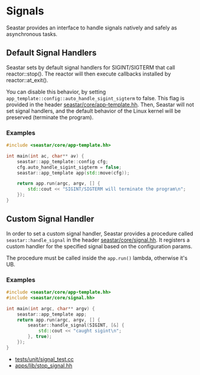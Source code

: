 # Signals

Seastar provides an interface to handle signals natively and safely as asynchronous tasks.

## Default Signal Handlers

Seastar sets by default signal handlers for SIGINT/SIGTERM that call reactor::stop(). The reactor will then execute callbacks installed by reactor::at_exit().

You can disable this behavior, by setting `app_template::config::auto_handle_sigint_sigterm` to false. This flag is provided in the header [seastar/core/app-template.hh](../include/seastar/core/app-template..hh). Then, Seastar will not set signal handlers, and the default behavior of the Linux kernel will be preserved (terminate the program).

### Examples

```C++
#include <seastar/core/app-template.hh>

int main(int ac, char** av) {
    seastar::app_template::config cfg;
    cfg.auto_handle_sigint_sigterm = false;
    seastar::app_template app(std::move(cfg));

    return app.run(argc, argv, [] {
        std::cout << "SIGINT/SIGTERM will terminate the program\n";
    });
}
```

## Custom Signal Handler

In order to set a custom signal handler, Seastar provides a procedure called `seastar::handle_signal` in the header [seastar/core/signal.hh](../include/seastar/core/signal.hh). It registers a custom handler for the specified signal based on the configuration params.

The procedure must be called inside the `app.run()` lambda, otherwise it's UB.

### Examples

```C++
#include <seastar/core/app-template.hh>
#include <seastar/core/signal.hh>

int main(int argc, char** argv) {
    seastar::app_template app;
    return app.run(argc, argv, [] {
        seastar::handle_signal(SIGINT, [&] {
            std::cout << "caught sigint\n";
        }, true);
    });
}
```

- [tests/unit/signal_test.cc](../tests/unit/signal_test.cc)
- [apps/lib/stop_signal.hh](../apps/lib/stop_signal.hh)
